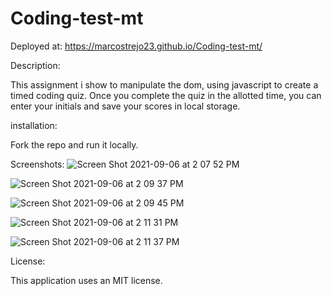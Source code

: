 
# Coding-test-mt

Deployed at: https://marcostrejo23.github.io/Coding-test-mt/

Description:

This assignment i show to manipulate the dom, using javascript to create a timed coding quiz. Once you complete the quiz in the allotted time, you can enter your initials and save your scores in local storage. 

installation: 

Fork the repo and run it locally. 

Screenshots:
![Screen Shot 2021-09-06 at 2 07 52 PM](https://user-images.githubusercontent.com/85652700/132260630-5efc50a1-980d-4651-8d1c-129bb59e6d9e.png)

![Screen Shot 2021-09-06 at 2 09 37 PM](https://user-images.githubusercontent.com/85652700/132260692-43daf4a0-c565-4929-a462-17833bbd2665.png)

![Screen Shot 2021-09-06 at 2 09 45 PM](https://user-images.githubusercontent.com/85652700/132260694-b6af7790-944c-4932-b4b6-78163244b78c.png)

![Screen Shot 2021-09-06 at 2 11 31 PM](https://user-images.githubusercontent.com/85652700/132260774-ea574234-6000-4edf-be98-3394d09b7088.png)

![Screen Shot 2021-09-06 at 2 11 37 PM](https://user-images.githubusercontent.com/85652700/132260780-8dce3196-bfb9-4c64-9925-77cf9c692909.png)


License:

This application uses an MIT license. 
